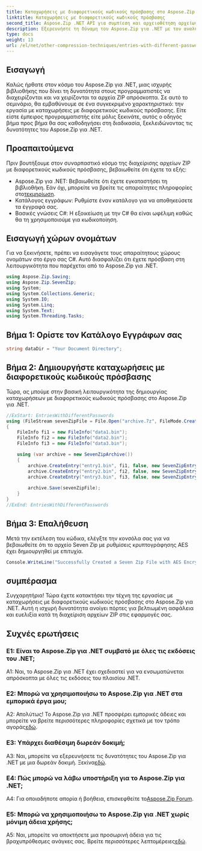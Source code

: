 ```yaml
---
title: Καταχωρήσεις με διαφορετικούς κωδικούς πρόσβασης στο Aspose.Zip για .NET
linktitle: Καταχωρήσεις με διαφορετικούς κωδικούς πρόσβασης
second_title: Aspose.Zip .NET API για συμπίεση και αρχειοθέτηση αρχείων
description: Εξερευνήστε τη δύναμη του Aspose.Zip για .NET με τον αναλυτικό οδηγό μας για τη διαχείριση αρχείων ZIP με διαφορετικούς κωδικούς πρόσβασης. Βελτιώστε την ασφάλεια και την ευελιξία στις εφαρμογές σας.
type: docs
weight: 13
url: /el/net/other-compression-techniques/entries-with-different-passwords/
---
```

## Εισαγωγή

Καλώς ήρθατε στον κόσμο του Aspose.Zip για .NET, μιας ισχυρής βιβλιοθήκης που δίνει τη δυνατότητα στους προγραμματιστές να διαχειρίζονται και να χειρίζονται τα αρχεία ZIP απρόσκοπτα. Σε αυτό το σεμινάριο, θα εμβαθύνουμε σε ένα συγκεκριμένο χαρακτηριστικό: την εργασία με καταχωρήσεις με διαφορετικούς κωδικούς πρόσβασης. Είτε είστε έμπειρος προγραμματιστής είτε μόλις ξεκινάτε, αυτός ο οδηγός βήμα προς βήμα θα σας καθοδηγήσει στη διαδικασία, ξεκλειδώνοντας τις δυνατότητες του Aspose.Zip για .NET.

## Προαπαιτούμενα

Πριν βουτήξουμε στον συναρπαστικό κόσμο της διαχείρισης αρχείων ZIP με διαφορετικούς κωδικούς πρόσβασης, βεβαιωθείτε ότι έχετε τα εξής:

-  Aspose.Zip για .NET: Βεβαιωθείτε ότι έχετε εγκαταστήσει τη βιβλιοθήκη. Εάν όχι, μπορείτε να βρείτε τις απαραίτητες πληροφορίες στο[τεκμηρίωση](https://reference.aspose.com/zip/net/).
- Κατάλογος εγγράφων: Ρυθμίστε έναν κατάλογο για να αποθηκεύσετε τα έγγραφά σας.
- Βασικές γνώσεις C#: Η εξοικείωση με την C# θα είναι ωφέλιμη καθώς θα τη χρησιμοποιούμε για κωδικοποίηση.

## Εισαγωγή χώρων ονομάτων

Για να ξεκινήσετε, πρέπει να εισαγάγετε τους απαραίτητους χώρους ονομάτων στο έργο σας C#. Αυτό διασφαλίζει ότι έχετε πρόσβαση στη λειτουργικότητα που παρέχεται από το Aspose.Zip για .NET.

```csharp
using Aspose.Zip.Saving;
using Aspose.Zip.SevenZip;
using System;
using System.Collections.Generic;
using System.IO;
using System.Linq;
using System.Text;
using System.Threading.Tasks;
```

## Βήμα 1: Ορίστε τον Κατάλογο Εγγράφων σας

```csharp
string dataDir = "Your Document Directory";
```

## Βήμα 2: Δημιουργήστε καταχωρήσεις με διαφορετικούς κωδικούς πρόσβασης

Τώρα, ας μπούμε στην βασική λειτουργικότητα της δημιουργίας καταχωρήσεων με διαφορετικούς κωδικούς πρόσβασης στο Aspose.Zip για .NET.

```csharp
//ExStart: EntriesWithDifferentPasswords
using (FileStream sevenZipFile = File.Open("archive.7z", FileMode.Create))
{
    FileInfo fi1 = new FileInfo("data1.bin");
    FileInfo fi2 = new FileInfo("data2.bin");
    FileInfo fi3 = new FileInfo("data3.bin");

    using (var archive = new SevenZipArchive())
    {
        archive.CreateEntry("entry1.bin", fi1, false, new SevenZipEntrySettings(new SevenZipStoreCompressionSettings(), new SevenZipAESEncryptionSettings("test1")));
        archive.CreateEntry("entry2.bin", fi2, false, new SevenZipEntrySettings(new SevenZipStoreCompressionSettings(), new SevenZipAESEncryptionSettings("test2")));
        archive.CreateEntry("entry3.bin", fi3, false, new SevenZipEntrySettings(new SevenZipStoreCompressionSettings(), new SevenZipAESEncryptionSettings("test3")));
        
        archive.Save(sevenZipFile);
    }
}
//ExEnd: EntriesWithDifferentPasswords
```

## Βήμα 3: Επαλήθευση

Μετά την εκτέλεση του κώδικα, ελέγξτε την κονσόλα σας για να βεβαιωθείτε ότι το αρχείο Seven Zip με ρυθμίσεις κρυπτογράφησης AES έχει δημιουργηθεί με επιτυχία.

```csharp
Console.WriteLine("Successfully Created a Seven Zip File with AES Encryption Settings");
```

## συμπέρασμα

Συγχαρητήρια! Τώρα έχετε κατακτήσει την τέχνη της εργασίας με καταχωρήσεις με διαφορετικούς κωδικούς πρόσβασης στο Aspose.Zip για .NET. Αυτή η ισχυρή δυνατότητα ανοίγει πόρτες για βελτιωμένη ασφάλεια και ευελιξία κατά τη διαχείριση αρχείων ZIP στις εφαρμογές σας.

## Συχνές ερωτήσεις

### Ε1: Είναι το Aspose.Zip για .NET συμβατό με όλες τις εκδόσεις του .NET;

A1: Ναι, το Aspose.Zip για .NET έχει σχεδιαστεί για να ενσωματώνεται απρόσκοπτα με όλες τις εκδόσεις του πλαισίου .NET.

### Ε2: Μπορώ να χρησιμοποιήσω το Aspose.Zip για .NET στα εμπορικά έργα μου;

Α2: Απολύτως! Το Aspose.Zip για .NET προσφέρει εμπορικές άδειες και μπορείτε να βρείτε περισσότερες πληροφορίες σχετικά με τον τρόπο αγοράς[εδώ](https://purchase.aspose.com/buy).

### Ε3: Υπάρχει διαθέσιμη δωρεάν δοκιμή;

 A3: Ναι, μπορείτε να εξερευνήσετε τις δυνατότητες του Aspose.Zip για .NET με μια δωρεάν δοκιμή. Ξεκίνα[εδώ](https://releases.aspose.com/).

### Ε4: Πώς μπορώ να λάβω υποστήριξη για το Aspose.Zip για .NET;

 A4: Για οποιαδήποτε απορία ή βοήθεια, επισκεφθείτε το[Aspose.Zip Forum](https://forum.aspose.com/c/zip/37).

### Ε5: Μπορώ να χρησιμοποιήσω το Aspose.Zip για .NET χωρίς μόνιμη άδεια χρήσης;

 A5: Ναι, μπορείτε να αποκτήσετε μια προσωρινή άδεια για τις βραχυπρόθεσμες ανάγκες σας. Βρείτε περισσότερες λεπτομέρειες[εδώ](https://purchase.aspose.com/temporary-license/).